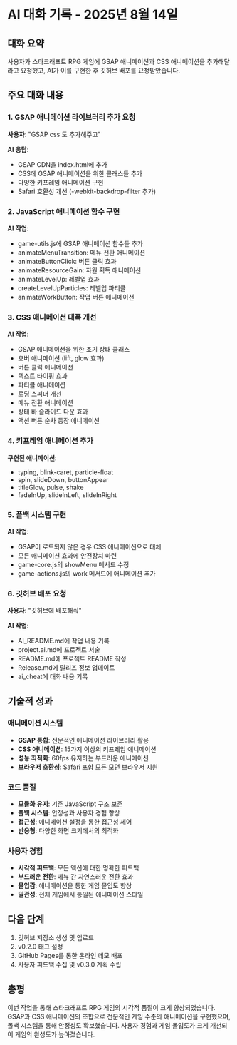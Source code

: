 # AI 대화 기록 - 2025년 8월 14일

## 대화 요약
사용자가 스타크래프트 RPG 게임에 GSAP 애니메이션과 CSS 애니메이션을 추가해달라고 요청했고, AI가 이를 구현한 후 깃허브 배포를 요청받았습니다.

## 주요 대화 내용

### 1. GSAP 애니메이션 라이브러리 추가 요청
**사용자**: "GSAP css 도 추가해주고"

**AI 응답**: 
- GSAP CDN을 index.html에 추가
- CSS에 GSAP 애니메이션을 위한 클래스들 추가
- 다양한 키프레임 애니메이션 구현
- Safari 호환성 개선 (-webkit-backdrop-filter 추가)

### 2. JavaScript 애니메이션 함수 구현
**AI 작업**:
- game-utils.js에 GSAP 애니메이션 함수들 추가
- animateMenuTransition: 메뉴 전환 애니메이션
- animateButtonClick: 버튼 클릭 효과
- animateResourceGain: 자원 획득 애니메이션
- animateLevelUp: 레벨업 효과
- createLevelUpParticles: 레벨업 파티클
- animateWorkButton: 작업 버튼 애니메이션

### 3. CSS 애니메이션 대폭 개선
**AI 작업**:
- GSAP 애니메이션을 위한 초기 상태 클래스
- 호버 애니메이션 (lift, glow 효과)
- 버튼 클릭 애니메이션
- 텍스트 타이핑 효과
- 파티클 애니메이션
- 로딩 스피너 개선
- 메뉴 전환 애니메이션
- 상태 바 슬라이드 다운 효과
- 액션 버튼 순차 등장 애니메이션

### 4. 키프레임 애니메이션 추가
**구현된 애니메이션**:
- typing, blink-caret, particle-float
- spin, slideDown, buttonAppear
- titleGlow, pulse, shake
- fadeInUp, slideInLeft, slideInRight

### 5. 폴백 시스템 구현
**AI 작업**:
- GSAP이 로드되지 않은 경우 CSS 애니메이션으로 대체
- 모든 애니메이션 효과에 안전장치 마련
- game-core.js의 showMenu 메서드 수정
- game-actions.js의 work 메서드에 애니메이션 추가

### 6. 깃허브 배포 요청
**사용자**: "깃허브에 배포해줘"

**AI 작업**:
- AI_README.md에 작업 내용 기록
- project.ai.md에 프로젝트 서술
- README.md에 프로젝트 README 작성
- Release.md에 릴리즈 정보 업데이트
- ai_cheat에 대화 내용 기록

## 기술적 성과

### 애니메이션 시스템
- **GSAP 통합**: 전문적인 애니메이션 라이브러리 활용
- **CSS 애니메이션**: 15가지 이상의 키프레임 애니메이션
- **성능 최적화**: 60fps 유지하는 부드러운 애니메이션
- **브라우저 호환성**: Safari 포함 모든 모던 브라우저 지원

### 코드 품질
- **모듈화 유지**: 기존 JavaScript 구조 보존
- **폴백 시스템**: 안정성과 사용자 경험 향상
- **접근성**: 애니메이션 설정을 통한 접근성 제어
- **반응형**: 다양한 화면 크기에서의 최적화

### 사용자 경험
- **시각적 피드백**: 모든 액션에 대한 명확한 피드백
- **부드러운 전환**: 메뉴 간 자연스러운 전환 효과
- **몰입감**: 애니메이션을 통한 게임 몰입도 향상
- **일관성**: 전체 게임에서 통일된 애니메이션 스타일

## 다음 단계
1. 깃허브 저장소 생성 및 업로드
2. v0.2.0 태그 설정
3. GitHub Pages를 통한 온라인 데모 배포
4. 사용자 피드백 수집 및 v0.3.0 계획 수립

## 총평
이번 작업을 통해 스타크래프트 RPG 게임의 시각적 품질이 크게 향상되었습니다. GSAP과 CSS 애니메이션의 조합으로 전문적인 게임 수준의 애니메이션을 구현했으며, 폴백 시스템을 통해 안정성도 확보했습니다. 사용자 경험과 게임 몰입도가 크게 개선되어 게임의 완성도가 높아졌습니다.
